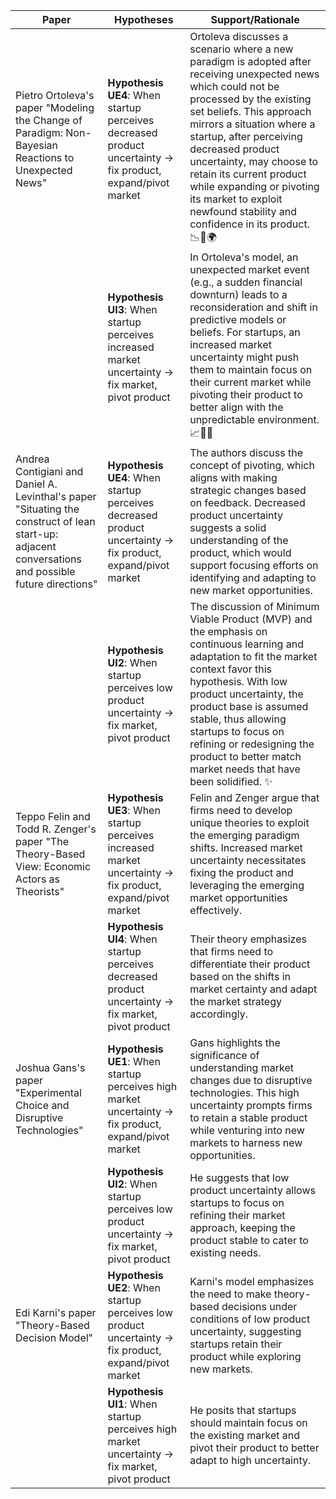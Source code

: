 
| Paper                                                                                                                                               | Hypotheses                                                                                                              | Support/Rationale                                                                                                                                                                                                                                                                                                                                                                                              |
| --------------------------------------------------------------------------------------------------------------------------------------------------- | ----------------------------------------------------------------------------------------------------------------------- | -------------------------------------------------------------------------------------------------------------------------------------------------------------------------------------------------------------------------------------------------------------------------------------------------------------------------------------------------------------------------------------------------------------- |
| Pietro Ortoleva's paper "Modeling the Change of Paradigm: Non-Bayesian Reactions to Unexpected News"                                                | **Hypothesis UE4**: When startup perceives decreased product uncertainty $\rightarrow$ fix product, expand/pivot market | Ortoleva discusses a scenario where a new paradigm is adopted after receiving unexpected news which could not be processed by the existing set beliefs. This approach mirrors a situation where a startup, after perceiving decreased product uncertainty, may choose to retain its current product while expanding or pivoting its market to exploit newfound stability and confidence in its product. 📉🔄🌍 |
|                                                                                                                                                     | **Hypothesis UI3**: When startup perceives increased market uncertainty $\rightarrow$ fix market, pivot product         | In Ortoleva's model, an unexpected market event (e.g., a sudden financial downturn) leads to a reconsideration and shift in predictive models or beliefs. For startups, an increased market uncertainty might push them to maintain focus on their current market while pivoting their product to better align with the unpredictable environment. 📈🔧🔄                                                      |
| Andrea Contigiani and Daniel A. Levinthal's paper "Situating the construct of lean start-up: adjacent conversations and possible future directions" | **Hypothesis UE4**: When startup perceives decreased product uncertainty $\rightarrow$ fix product, expand/pivot market | The authors discuss the concept of pivoting, which aligns with making strategic changes based on feedback. Decreased product uncertainty suggests a solid understanding of the product, which would support focusing efforts on identifying and adapting to new market opportunities.                                                                                                                          |
|                                                                                                                                                     | **Hypothesis UI2**: When startup perceives low product uncertainty $\rightarrow$ fix market, pivot product              | The discussion of Minimum Viable Product (MVP) and the emphasis on continuous learning and adaptation to fit the market context favor this hypothesis. With low product uncertainty, the product base is assumed stable, thus allowing startups to focus on refining or redesigning the product to better match market needs that have been solidified. ✨                                                      |
| Teppo Felin and Todd R. Zenger's paper "The Theory-Based View: Economic Actors as Theorists"                                                        | **Hypothesis UE3**: When startup perceives increased market uncertainty $\rightarrow$ fix product, expand/pivot market  | Felin and Zenger argue that firms need to develop unique theories to exploit the emerging paradigm shifts. Increased market uncertainty necessitates fixing the product and leveraging the emerging market opportunities effectively.                                                                                                                                                                          |
|                                                                                                                                                     | **Hypothesis UI4**: When startup perceives decreased product uncertainty $\rightarrow$ fix market, pivot product        | Their theory emphasizes that firms need to differentiate their product based on the shifts in market certainty and adapt the market strategy accordingly.                                                                                                                                                                                                                                                      |
| Joshua Gans's paper "Experimental Choice and Disruptive Technologies"                                                                               | **Hypothesis UE1**: When startup perceives high market uncertainty $\rightarrow$ fix product, expand/pivot market       | Gans highlights the significance of understanding market changes due to disruptive technologies. This high uncertainty prompts firms to retain a stable product while venturing into new markets to harness new opportunities.                                                                                                                                                                                 |
|                                                                                                                                                     | **Hypothesis UI2**: When startup perceives low product uncertainty $\rightarrow$ fix market, pivot product              | He suggests that low product uncertainty allows startups to focus on refining their market approach, keeping the product stable to cater to existing needs.                                                                                                                                                                                                                                                    |
| Edi Karni's paper "Theory-Based Decision Model"                                                                                                     | **Hypothesis UE2**: When startup perceives low product uncertainty $\rightarrow$ fix product, expand/pivot market       | Karni's model emphasizes the need to make theory-based decisions under conditions of low product uncertainty, suggesting startups retain their product while exploring new markets.                                                                                                                                                                                                                            |
|                                                                                                                                                     | **Hypothesis UI1**: When startup perceives high market uncertainty $\rightarrow$ fix market, pivot product              | He posits that startups should maintain focus on the existing market and pivot their product to better adapt to high uncertainty.                                                                                                                                                                                                                                                                              |

